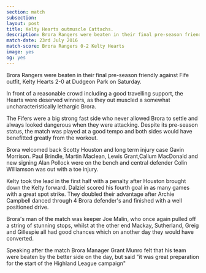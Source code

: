 ```yaml
---
section: match
subsection:
layout: post
title: Kelty Hearts outmuscle Cattachs. 
description: Brora Rangers were beaten in their final pre-season friendly against Fife outfit, Kelty Hearts 2-0 at Dudgeon Park on Saturday.
match-date: 23rd July 2016
match-score: Brora Rangers 0-2 Kelty Hearts
image: yes
og: yes
---
```

Brora Rangers were beaten in their final pre-season friendly against Fife outfit, Kelty Hearts 2-0 at Dudgeon Park on Saturday. 

In front of a reasonable crowd including a good travelling support, the Hearts were deserved winners, as they out muscled a somewhat uncharacteristically lethargic Brora.  

The Fifers were a big strong fast side who never allowed Brora to settle and always looked dangerous when they were attacking. Despite its pre-season status, the match was played at a good tempo and both sides would have benefitted greatly from the workout. 

Brora welcomed back Scotty Houston and long term injury case  Gavin Morrison. Paul Brindle, Martin Maclean, Lewis Grant,Callum MacDonald and new signing Alan Pollock were on the bench and central defender Colin Williamson was out with a toe injury. 

Kelty took the lead in the first half with a penalty after Houston brought down the Kelty forward. Dalziel scored his fourth goal in as many games with a great spot strike.  They doubled their advantage after Archie Campbell  danced through 4 Brora defender's and finished with a well positioned drive. 

Brora's man of the match was keeper Joe Malin, who once again pulled off a string of stunning stops, whilst at the other end Mackay, Sutherland, Greig and Gillespie all had good chances which on another day they would have converted. 

Speaking after the match Brora Manager Grant Munro felt that his team were beaten by the better side on the day, but said "it was great preparation for the start of the Highland League campaign"